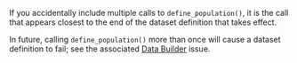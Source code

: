 If you accidentally include multiple calls to `define_population()`, it is the call that appears closest to the end of the dataset definition
that takes effect.

In future, calling `define_population()` more than once will cause a dataset definition to fail;
see the associated [Data Builder](https://github.com/opensafely-core/ehrql/issues/775) issue.
